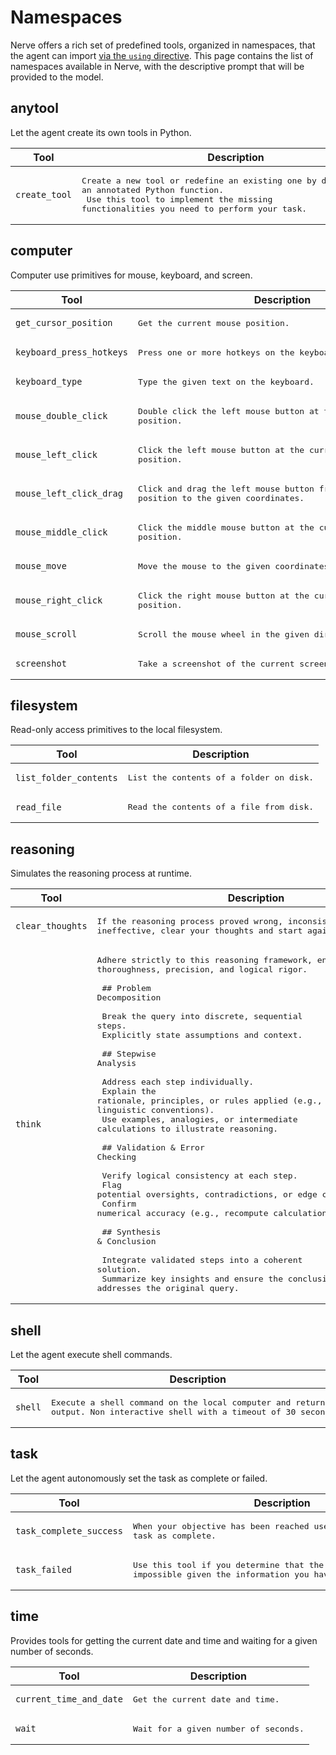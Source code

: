 # Namespaces

Nerve offers a rich set of predefined tools, organized in namespaces, that the agent can import [via the `using` directive](index.md#usage). This page contains the list of namespaces available in Nerve, with the descriptive prompt that will be provided to the model.

## anytool

Let the agent create its own tools in Python.

| Tool | Description |
|------|-------------|
| `create_tool` | <pre>Create a new tool or redefine an existing one by defining it as an annotated Python function.<br>    Use this tool to implement the missing functionalities you need to perform your task.</pre> |

## computer

Computer use primitives for mouse, keyboard, and screen.

| Tool | Description |
|------|-------------|
| `get_cursor_position` | <pre>Get the current mouse position.</pre> |
| `keyboard_press_hotkeys` | <pre>Press one or more hotkeys on the keyboard.</pre> |
| `keyboard_type` | <pre>Type the given text on the keyboard.</pre> |
| `mouse_double_click` | <pre>Double click the left mouse button at the current mouse position.</pre> |
| `mouse_left_click` | <pre>Click the left mouse button at the current mouse position.</pre> |
| `mouse_left_click_drag` | <pre>Click and drag the left mouse button from the current mouse position to the given coordinates.</pre> |
| `mouse_middle_click` | <pre>Click the middle mouse button at the current mouse position.</pre> |
| `mouse_move` | <pre>Move the mouse to the given coordinates.</pre> |
| `mouse_right_click` | <pre>Click the right mouse button at the current mouse position.</pre> |
| `mouse_scroll` | <pre>Scroll the mouse wheel in the given direction.</pre> |
| `screenshot` | <pre>Take a screenshot of the current screen.</pre> |

## filesystem

Read-only access primitives to the local filesystem.

| Tool | Description |
|------|-------------|
| `list_folder_contents` | <pre>List the contents of a folder on disk.</pre> |
| `read_file` | <pre>Read the contents of a file from disk.</pre> |

## reasoning

Simulates the reasoning process at runtime.

| Tool | Description |
|------|-------------|
| `clear_thoughts` | <pre>If the reasoning process proved wrong, inconsistent or ineffective, clear your thoughts and start again.</pre> |
| `think` | <pre>Adhere strictly to this reasoning framework, ensuring thoroughness, precision, and logical rigor.<br><br>    ## Problem Decomposition<br><br>    Break the query into discrete, sequential steps.<br>    Explicitly state assumptions and context.<br><br>    ## Stepwise Analysis<br><br>    Address each step individually.<br>    Explain the rationale, principles, or rules applied (e.g., mathematical laws, linguistic conventions).<br>    Use examples, analogies, or intermediate calculations to illustrate reasoning.<br><br>    ## Validation & Error Checking<br><br>    Verify logical consistency at each step.<br>    Flag potential oversights, contradictions, or edge cases.<br>    Confirm numerical accuracy (e.g., recompute calculations).<br><br>    ## Synthesis & Conclusion<br><br>    Integrate validated steps into a coherent solution.<br>    Summarize key insights and ensure the conclusion directly addresses the original query.</pre> |

## shell

Let the agent execute shell commands.

| Tool | Description |
|------|-------------|
| `shell` | <pre>Execute a shell command on the local computer and return the output. Non interactive shell with a timeout of 30 seconds.</pre> |

## task

Let the agent autonomously set the task as complete or failed.

| Tool | Description |
|------|-------------|
| `task_complete_success` | <pre>When your objective has been reached use this tool to set the task as complete.</pre> |
| `task_failed` | <pre>Use this tool if you determine that the given goal or task is impossible given the information you have.</pre> |

## time

Provides tools for getting the current date and time and waiting for a given number of seconds.

| Tool | Description |
|------|-------------|
| `current_time_and_date` | <pre>Get the current date and time.</pre> |
| `wait` | <pre>Wait for a given number of seconds.</pre> |

